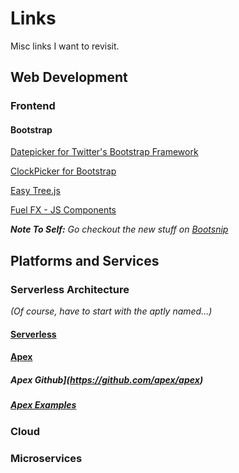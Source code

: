 # Links
Misc links I want to revisit.

## Web Development

### Frontend

#### Bootstrap

[Datepicker for Twitter's Bootstrap Framework](http://www.eyecon.ro/bootstrap-datepicker/)

[ClockPicker for Bootstrap](http://weareoutman.github.io/clockpicker/)

[Easy Tree.js](https://github.com/zgs225/easy-tree)

[Fuel FX - JS Components](http://getfuelux.com/index.html)

*__Note To Self:__ Go checkout the new stuff on [Bootsnip](https://bootsnipp.com/)*    
    
      
## Platforms and Services

### Serverless Architecture

_(Of course, have to start with the aptly named...)_   
   
   
#### [Serverless](https://serverless.com/getting-started/)

#### [Apex](http://apex.run/)
##### Apex Github](https://github.com/apex/apex)
##### [Apex Examples](https://github.com/apex/apex/tree/master/_examples)


### Cloud

### Microservices
